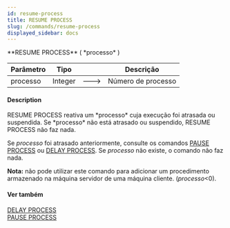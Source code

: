 ```yaml
---
id: resume-process
title: RESUME PROCESS
slug: /commands/resume-process
displayed_sidebar: docs
---
```


<!--REF #_command_.RESUME PROCESS.Syntax-->**RESUME PROCESS** ( *processo* )<!-- END REF-->
<!--REF #_command_.RESUME PROCESS.Params-->
| Parâmetro | Tipo |  | Descrição |
| --- | --- | --- | --- |
| processo | Integer | &#x1F852; | Número de processo |

<!-- END REF-->

#### Description 

<!--REF #_command_.RESUME PROCESS.Summary-->RESUME PROCESS reativa um *processo* cuja execução foi atrasada ou suspendida.<!-- END REF--> Se *processo* não está atrasado ou suspendido, RESUME PROCESS não faz nada.

Se *processo* foi atrasado anteriormente, consulte os comandos [PAUSE PROCESS](pause-process.md "PAUSE PROCESS") ou [DELAY PROCESS](delay-process.md "DELAY PROCESS"). Se *processo* não existe, o comando não faz nada.

**Nota:** não pode utilizar este comando para adicionar um procedimento armazenado na máquina servidor de uma máquina cliente. (*processo*<0).

#### Ver também 

[DELAY PROCESS](delay-process.md)  
[PAUSE PROCESS](pause-process.md)  